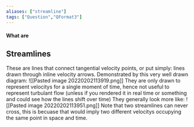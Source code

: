 ```yaml
---
aliases: ["streamline"]
tags: ["Question","QFormat3"]
---
```


#### What are
## Streamlines
These are lines that connect tangential velocity points, or put simply: lines drawn through inline velocity arrows.
Demonstrated by this very well drawn diagram:
![[Pasted image 20220202113919.png]]
They are only drawn to represent velocitys for a single moment of time, hence not useful to represent turbulant flow (unless if you rendered it in real time or something and could see how the lines shift over time)
They generally look more like:
![[Pasted image 20220202113951.png]]
Note that two streamlines can never cross, this is becuase that would imply two different velocitys occupying the same point in space and time.